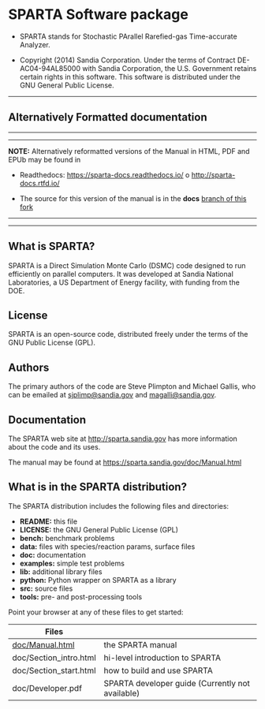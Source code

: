 # SPARTA Software package


- SPARTA stands for Stochastic PArallel Rarefied-gas Time-accurate
Analyzer.

- Copyright (2014) Sandia Corporation.  Under the terms of Contract DE-AC04-94AL85000 with Sandia Corporation, the U.S. Government retains certain rights in this software.  This software is distributed under the GNU General Public License.

----------------------------------------------------------------------

## Alternatively Formatted documentation

------------------------
------------------------

**NOTE:**  Alternatively reformatted versions of the Manual in HTML, PDF and EPUb may be found in

  - Readthedocs: https://sparta-docs.readthedocs.io/ o http://sparta-docs.rtfd.io/

  - The source for this version of the manual is in the **docs** [branch of this fork](https://github.com/fiolj/sparta/tree/docs)


------------------------
------------------------


## What is SPARTA?

SPARTA is a Direct Simulation Monte Carlo (DSMC) code designed to run
efficiently on parallel computers.  It was developed at Sandia
National Laboratories, a US Department of Energy facility, with
funding from the DOE.


## License

SPARTA is an open-source code, distributed freely
under the terms of the GNU Public License (GPL).

## Authors

The primary authors of the code are Steve Plimpton and Michael Gallis,
who can be emailed at sjplimp@sandia.gov and magalli@sandia.gov.  

## Documentation

The SPARTA web site at http://sparta.sandia.gov has more information about
the code and its uses.

The manual may be found at https://sparta.sandia.gov/doc/Manual.html


## What is in the SPARTA distribution?

The SPARTA distribution includes the following files and directories:


- **README:**     			   this file
- **LICENSE:**	    		   the GNU General Public License (GPL)
- **bench:**                     benchmark problems
- **data:**                      files with species/reaction params, surface files
- **doc:**                       documentation
- **examples:**                  simple test problems
- **lib:**                       additional library files
- **python:**                    Python wrapper on SPARTA as a library
- **src:**                       source files
- **tools:**                     pre- and post-processing tools


Point your browser at any of these files to get started:

| Files                                              |                                                  |
|----------------------------------------------------|--------------------------------------------------|
| [doc/Manual.html](https://fiolj.github.io/sparta/) | the SPARTA manual                                |
| doc/Section_intro.html                             | hi-level introduction to SPARTA                  |
| doc/Section_start.html                             | how to build and use SPARTA                      |
| doc/Developer.pdf                                  | SPARTA developer guide (Currently not available) |

